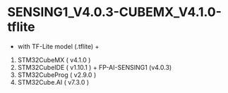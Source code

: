 # SENSING1_V4.0.3-CUBEMX_V4.1.0-tflite



* with TF-Lite model (.tflite) + 
1. STM32CubeMX ( v4.1.0 )
2. STM32CubeIDE ( v1.10.1 ) + FP-AI-SENSING1 (v4.0.3)
3. STM32CubeProg ( v2.9.0 )
4. STM32Cube.AI ( v7.3.0 )